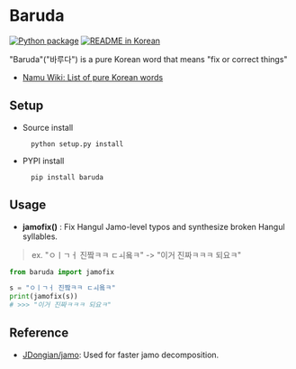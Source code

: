 # Baruda
[![Python package](
  https://github.com/naubull2/baruda/workflows/Python%20package/badge.svg?branch=master
)](https://github.com/naubull2/baruda/actions?query=workflow%3A%22Python+package%22)
[![README in Korean](
  https://img.shields.io/badge/readme-korean-blue.svg?style=flat
)](README.ko.md)

"Baruda"("바루다") is a pure Korean word that means "fix or correct things"
 - [Namu Wiki: List of pure Korean words](https://namu.wiki/w/%EC%88%9C%EC%9A%B0%EB%A6%AC%EB%A7%90/%EB%AA%A9%EB%A1%9D)

## Setup

- Source install

  ```
	python setup.py install
  ```

- PYPI install

  ```
	pip install baruda
  ```

## Usage

- **jamofix()** : Fix Hangul Jamo-level typos and synthesize broken Hangul syllables.
> ex. "ㅇㅣㄱㅓ 진짴ㅋㅋ ㄷㅚ욬ㅋ" -> "이거 진짜ㅋㅋㅋ 되요ㅋ"

```python
from baruda import jamofix

s = "ㅇㅣㄱㅓ 진짴ㅋㅋ ㄷㅚ욬ㅋ"
print(jamofix(s))
# >>> "이거 진짜ㅋㅋㅋ 되요ㅋ"
```

## Reference

- [JDongian/jamo](https://github.com/JDongian/python-jamo): Used for faster jamo decomposition.
